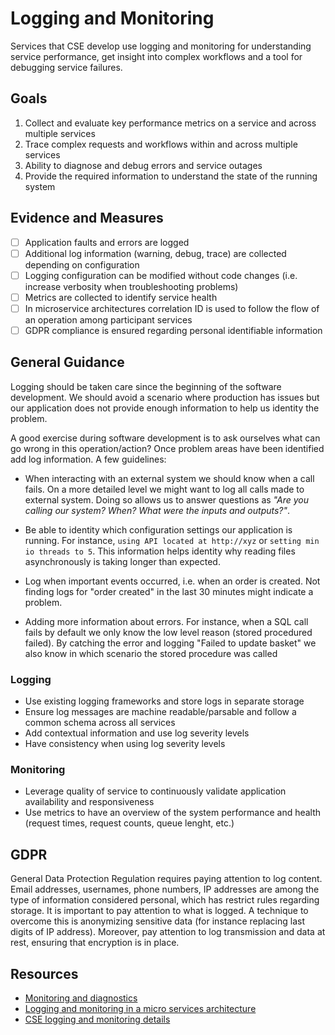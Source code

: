 # Logging and Monitoring

Services that CSE develop use logging and monitoring for understanding service performance, get insight into complex workflows and a tool for debugging service failures.

## Goals

1. Collect and evaluate key performance metrics on a service and across multiple services
2. Trace complex requests and workflows within and across multiple services
3. Ability to diagnose and debug errors and service outages
4. Provide the required information to understand the state of the running system

## Evidence and Measures

- [ ] Application faults and errors are logged
- [ ] Additional log information (warning, debug, trace) are collected depending on configuration
- [ ] Logging configuration can be modified without code changes (i.e. increase verbosity when troubleshooting problems)
- [ ] Metrics are collected to identify service health
- [ ] In microservice architectures correlation ID is used to follow the flow of an operation among participant services
- [ ] GDPR compliance is ensured regarding personal identifiable information

## General Guidance

Logging should be taken care since the beginning of the software development. We should avoid a scenario where production has issues but our application does not provide enough information to help us identity the problem.

A good exercise during software development is to ask ourselves what can go wrong in this operation/action? Once problem areas have been identified add log information. A few guidelines:

- When interacting with an external system we should know when a call fails. On a more detailed level we might want to log all calls made to external system. Doing so allows us to answer questions as *"Are you calling our system? When? What were the inputs and outputs?"*.
  
- Be able to identity which configuration settings our application is running. For instance, `using API located at http://xyz` or `setting min io threads to 5`. This information helps identity why reading files asynchronously is taking longer than expected.

- Log when important events occurred, i.e. when an order is created. Not finding logs for "order created" in the last 30 minutes might indicate a problem.

- Adding more information about errors. For instance, when a SQL call fails by default we only know the low level reason (stored procedured failed). By catching the error and logging "Failed to update basket" we also know in which scenario the stored procedure was called
  
### Logging

- Use existing logging frameworks and store logs in separate storage
- Ensure log messages are machine readable/parsable and follow a common schema across all services
- Add contextual information and use log severity levels
- Have consistency when using log severity levels

### Monitoring

- Leverage quality of service to continuously validate application availability and responsiveness
- Use metrics to have an overview of the system performance and health (request times, request counts, queue lenght, etc.)

## GDPR

General Data Protection Regulation requires paying attention to log content. Email addresses, usernames, phone numbers, IP addresses are among the type of information considered personal, which has restrict rules regarding storage.
It is important to pay attention to what is logged. A technique to overcome this is anonymizing sensitive data (for instance replacing last digits of IP address).
Moreover, pay attention to log transmission and data at rest, ensuring that encryption is in place.

## Resources

- [Monitoring and diagnostics](https://docs.microsoft.com/en-us/azure/architecture/best-practices/monitoring)
- [Logging and monitoring in a micro services architecture](https://docs.microsoft.com/en-us/azure/architecture/microservices/logging-monitoring)
- [CSE logging and monitoring details](./DevOpsLoggingDetails.md)